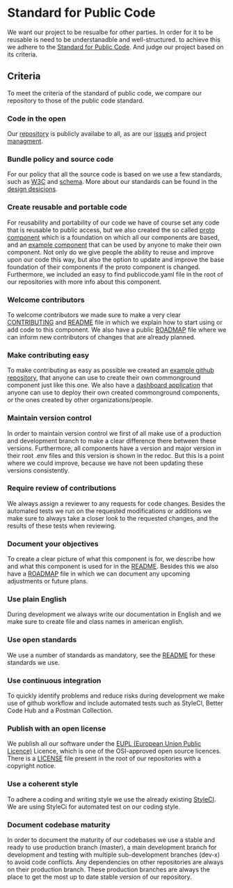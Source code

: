 # Standard for Public Code
We want our project to be resualbe for other parties. In order for it to be reusable is need to be understanadble and well-structured. to achieve this we  adhere to the  [Standard for Public Code](https://standard.publiccode.net).  And judge our project based on its criteria.

## Criteria
To meet the criteria of the standard of public code, we compare our repository to those of the public code standard.

### Code in the open
Our [repository](https://github.com/Klantinteractie-Servicesysteem/KISS-frontend) is publicly availabe to all, as are our [issues](https://github.com/Klantinteractie-Servicesysteem/KISS-frontend/issues) and project [managment](https://github.com/Klantinteractie-Servicesysteem/KISS-frontend/projects/1). 


### Bundle policy and source code
For our policy that all the source code is based on we use a few standards, such as [W3C](https://www.w3.org) and [schema](https://schema.org/). More about our standards can be found in the [design desicions](DESIGN.md). 

### Create reusable and portable code
For reusability and portability of our code we have of course set any code that is reusable to public access, but we also created the so called [proto component](https://github.com/ConductionNL/Proto-component-commonground) which is a foundation on which all our components are based, and an [example component](https://github.com/ConductionNL/commonground-example) that can be used by anyone to make their own component. Not only do we give people the ability to reuse and improve upon our code this way, but also the option to update and improve the base foundation of their components if the proto component is changed. Furthermore, we included an easy to find publiccode.yaml file in the root of our repositories with more info about this component.

### Welcome contributors
To welcome contributors we made sure to make a very clear [CONTRIBUTING](CONTRIBUTING.md) and [README](README.md) file in which we explain how to start using or add code to this component. We also have a public [ROADMAP](ROADMAP.md) file where we can inform new contributors of changes that are already planned. 

### Make contributing easy
To make contributing as easy as possible we created an [example github repository](https://github.com/ConductionNL/commonground-example), that anyone can use to create their own commonground component just like this one. We also have a [dashboard application](https://commonground.conduction.nl/) that anyone can use to deploy their own created commonground components, or the ones created by other organizations/people.

### Maintain version control
In order to maintain version control we first of all make use of a production and development branch to make a clear difference there between these versions. Furthermore, all components have a version and major version in their root .env files and this version is shown in the redoc. But this is a point where we could improve, because we have not been updating these versions consistently.

### Require review of contributions
We always assign a reviewer to any requests for code changes. Besides the automated tests we run on the requested modifications or additions we make sure to always take a closer look to the requested changes, and the results of these tests when reviewing. 

### Document your objectives
To create a clear picture of what this component is for, we describe how and what this component is used for in the [README](README.md). Besides this we also have a [ROADMAP](ROADMAP.md) file in which we can document any upcoming adjustments or future plans.

### Use plain English
During development we always write our documentation in English and we make sure to create file and class names in american english.

### Use open standards
We use a number of standards as mandatory, see the [README](README.md) for these standards we use.

### Use continuous integration
To quickly identify problems and reduce risks during development we make use of github workflow and include automated tests such as StyleCI, Better Code Hub and a Postman Collection.

### Publish with an open license
We publish all our software under the [EUPL (European Union Public Licence)](https://joinup.ec.europa.eu/collection/eupl/introduction-eupl-licence) Licence, which is one of the OSI-approved open source licences. There is a [LICENSE](LICENSE) file present in the root of our repositories with a copyright notice. 

### Use a coherent style
To adhere a coding and writing style we use the already existing [StyleCI](https://styleci.io/). We are using StyleCi for automated test on our coding style.

### Document codebase maturity
In order to document the maturity of our codebases we use a stable and ready to use production branch (master), a main development branch for development and testing with multiple sub-development branches (dev-x) to avoid code conflicts. Any dependencies on other repositories are always on their production branch. These production branches are always the place to get the most up to date stable version of our repository.
